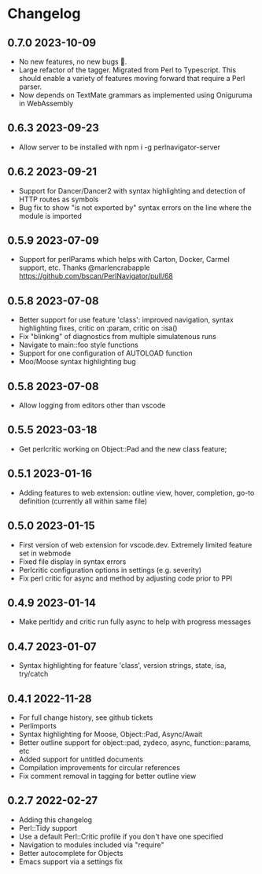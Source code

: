 # Changelog


## 0.7.0 2023-10-09
- No new features, no new bugs 🤞.
- Large refactor of the tagger. Migrated from Perl to Typescript. This should enable a variety of features moving forward that require a Perl parser. 
- Now depends on TextMate grammars as implemented using Oniguruma in WebAssembly

## 0.6.3 2023-09-23
- Allow server to be installed with npm i -g perlnavigator-server


## 0.6.2 2023-09-21
- Support for Dancer/Dancer2 with syntax highlighting and detection of HTTP routes as symbols
- Bug fix to show "is not exported by" syntax errors on the line where the module is imported


## 0.5.9 2023-07-09
- Support for perlParams which helps with Carton, Docker, Carmel support, etc. Thanks @marlencrabapple https://github.com/bscan/PerlNavigator/pull/68


## 0.5.8 2023-07-08
- Better support for use feature 'class': improved navigation, syntax highlighting fixes, critic on :param, critic on :isa()
- Fix "blinking" of diagnostics from multiple simulatenous runs
- Navigate to main::foo style functions
- Support for one configuration of AUTOLOAD function
- Moo/Moose syntax highlighting bug


## 0.5.8 2023-07-08
- Allow logging from editors other than vscode


## 0.5.5 2023-03-18
- Get perlcritic working on Object::Pad and the new class feature;


## 0.5.1 2023-01-16
- Adding features to web extension: outline view, hover, completion, go-to definition (currently all within same file)


## 0.5.0 2023-01-15
- First version of web extension for vscode.dev. Extremely limited feature set in webmode
- Fixed file display in syntax errors
- Perlcritic configuration options in settings (e.g. severity)
- Fix perl critic for async and method by adjusting code prior to PPI


## 0.4.9 2023-01-14
- Make perltidy and critic run fully async to help with progress messages


## 0.4.7 2023-01-07
- Syntax highlighting for feature 'class', version strings, state, isa, try/catch


## 0.4.1 2022-11-28
- For full change history, see github tickets
- Perlimports
- Syntax highlighting for Moose, Object::Pad, Async/Await
- Better outline support for object::pad, zydeco, async, function::params, etc
- Added support for untitled documents
- Compilation improvements for circular references
- Fix comment removal in tagging for better outline view


## 0.2.7 2022-02-27

- Adding this changelog
- Perl::Tidy support
- Use a default Perl::Critic profile if you don't have one specified
- Navigation to modules included via "require"
- Better autocomplete for Objects
- Emacs support via a settings fix
